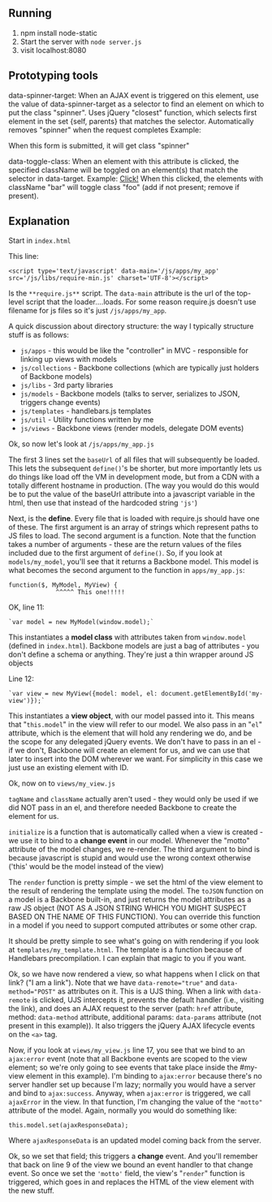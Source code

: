 Running
-----------

1. npm install node-static
2. Start the server with `node server.js`
3. visit localhost:8080

Prototyping tools
-----------------
data-spinner-target:
	When an AJAX event is triggered on this element, use the value of data-spinner-target as a selector to find an element on which to put the class "spinner".  Uses jQuery "closest" function, which selects first element in the set {self, parents} that matches the selector. Automatically removes "spinner" when the request completes
	Example:
		<form method="POST" action="/" data-remote="true" data-spinner-target="form"></form>
		When this form is submitted, it will get class "spinner"

data-toggle-class:
	When an element with this attribute is clicked, the specified className will be toggled on an element(s) that match the selector in data-target.
	Example:
		<a href="#" data-toggle-class="foo" data-target=".bar">Click!</a>
		When this clicked, the elements with className "bar" will toggle class "foo" (add if not present; remove if present).

Explanation
-----------

Start in `index.html`

This line:

    <script type='text/javascript' data-main='/js/apps/my_app' src='/js/libs/require-min.js' charset='UTF-8'></script>

Is the `**require.js**` script.  The `data-main` attribute is the url of the top-level script that the loader....loads.  For some reason require.js doesn't use filename for js files so it's just `/js/apps/my_app`.

A quick discussion about directory structure: the way I typically structure stuff is as follows:

* `js/apps` - this would be like the "controller" in MVC - responsible for linking up views with models
* `js/collections` - Backbone collections (which are typically just holders of Backbone models)
* `js/libs` - 3rd party libraries
* `js/models` - Backbone models (talks to server, serializes to JSON, triggers change events)
* `js/templates` - handlebars.js templates
* `js/util` - Utility functions written by me
* `js/views` - Backbone views (render models, delegate DOM events)

Ok, so now let's look at `/js/apps/my_app.js`

The first 3 lines set the `baseUrl` of all files that will subsequently be loaded.  This lets the subsequent `define()`'s be shorter, but more importantly lets us do things like load off the VM in development mode, but from a CDN with a totally different hostname in production.  (The way you would do this would be to put the value of the baseUrl attribute into a javascript variable in the html, then use that instead of the hardcoded string `'js'`)

Next, is the **define**.  Every file that is loaded with require.js should have one of these.  The first argument is an array of strings which represent paths to JS files to load.  The second argument is a function.  Note that the function takes a number of arguments - these are the return values of the files included due to the first argument of `define()`. So, if you look at `models/my_model`, you'll see that it returns a Backbone model.  This model is what becomes the second argument to the function in `apps/my_app.js`:

    function($, MyModel, MyView) {
                 ^^^^^ This one!!!!!

OK, line 11:

    `var model = new MyModel(window.model);`

This instantiates a **model class** with attributes taken from `window.model` (defined in `index.html`).  Backbone models are just a bag of attributes - you don't define a schema or anything.  They're just a thin wrapper around JS objects

Line 12:

    `var view = new MyView({model: model, el: document.getElementById('my-view')});`

This instantiates a **view object**, with our model passed into it.  This means that "`this.model`" in the view will refer to our model.  We also pass in an "`el`" attribute, which is the element that will hold any rendering we do, and be the scope for any delegated jQuery events.  We don't have to pass in an el - if we don't, Backbone will create an element for us, and we can use that later to insert into the DOM wherever we want.  For simplicity in this case we just use an existing element with ID.


Ok, now on to `views/my_view.js`

`tagName` and `className` actually aren't used - they would only be used if we did NOT pass in an el, and therefore needed Backbone to create the element for us.

`initialize` is a function that is automatically called when a view is created - we use it to bind to a **change event** in our model.  Whenever the "motto" attribute of the model changes, we re-render. The third argument to bind is because javascript is stupid and would use the wrong context otherwise ('this' would be the model instead of the view)

The `render` function is pretty simple - we set the html of the view element to the result of rendering the template using the model.  The `toJSON` function on a model is a Backbone built-in, and just returns the model attributes as a raw JS object (NOT AS A JSON STRING WHICH YOU MIGHT SUSPECT BASED ON THE NAME OF THIS FUNCTION). You can override this function in a model if you need to support computed attributes or some other crap.

It should be pretty simple to see what's going on with rendering if you look at `templates/my_template.html`.  The template is a function because of Handlebars precompilation.  I can explain that magic to you if you want.


Ok, so we have now rendered a view, so what happens when I click on that link? ("I am a link").  Note that we have `data-remote="true"` and `data-method="POST"` as attributes on it.  This is a UJS thing.  When a link with `data-remote` is clicked, UJS intercepts it, prevents the default handler (i.e., visiting the link), and does an AJAX request to the server (path: `href` attribute, method: `data-method` attribute, additional params: `data-params` attribute (not present in this example)).  It also triggers the jQuery AJAX lifecycle events on the `<a>` tag.

Now, if you look at `views/my_view.js` line 17, you see that we bind to an `ajax:error` event (note that all Backbone events are scoped to the view element; so we're only going to see events that take place inside the #my-view element in this example).  I'm binding to `ajax:error` because there's no server handler set up because I'm lazy; normally you would have a server and bind to `ajax:success`.  Anyway, when `ajax:error` is triggered, we call `ajaxError` in the view. In that function, I'm changing the value of the `"motto"` attribute of the model.  Again, normally you would do something like:

    this.model.set(ajaxResponseData);

Where `ajaxResponseData` is an updated model coming back from the server.

Ok, so we set that field; this triggers a **change** event.  And you'll remember that back on line 9 of the view we bound an event handler to that change event.  So once we set the `'motto'` field, the view's "`render`" function is triggered, which goes in and replaces the HTML of the view element with the new stuff.

